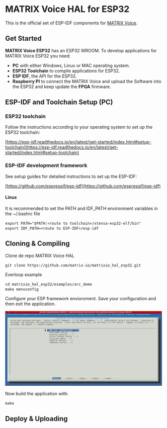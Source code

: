 # MATRIX Voice HAL for ESP32
This is the official set of ESP-IDF components for [MATRIX Voice](https://www.matrix.one/products/voice). 

## Get Started

**MATRIX Voice ESP32** has an ESP32 WROOM. To develop applications for MATRIX Voice ESP32 you need:

* **PC** with either Windows, Linux or MAC operating system.
* **ESP32 Toolchain** to compile applications for ESP32.
* **ESP IDF**, the API for the ESP32.
* **Raspberry PI** to connect the MATRIX Voice and upload the Software into the ESP32 and keep update the **FPGA** firmware.

## ESP-IDF and Toolchain Setup (PC)

### ESP32 toolchain 

Follow the instructions according to your operating system to set up the ESP32 toolchain:

[https://esp-idf.readthedocs.io/en/latest/get-started/index.html#setup-toolchain](https://esp-idf.readthedocs.io/en/latest/get-started/index.html#setup-toolchain)

### ESP-IDF development framework

See setup guides for detailed instructions to set up the ESP-IDF:

[https://github.com/espressif/esp-idf](https://github.com/espressif/esp-idf)

#### Linux

It is recommended to set the PATH and IDF_PATH environment variables in the ~/.bashrc file

```
export PATH="$PATH:<route to toolchain>/xtensa-esp32-elf/bin"
export IDF_PATH=<route to ESP-IDF>/esp-idf
```

## Cloning & Compiling 

Clone de repo MATRIX Voice HAL

```
git clone https://github.com/matrix-io/matrixio_hal_esp32.git
```

Everloop example

```
cd matrixio_hal_esp32/examples/arc_demo
make menuconfig
```

Configure your ESP framework envioroment. Save your configuration and then exit the application. 

![ESP Framework configuration](ESP-ID_config.png)

Now build the application with:

```
make
```



## Deploy & Uploading

